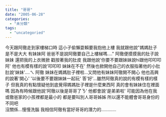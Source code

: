 ```yaml
---
title: "哥哥"
date: "2005-06-28"
categories: 
  - "未分類"
tags: 
  - "uncategoried"
---
```


今天跟阿徹走到家樓梯口時 這小子偷懶耍賴要我抱他上樓 我就跟他說"媽媽肚子是不是大大 有妹妹阿 爸爸不是說阿徹要自己上樓梯嗎...." 阿徹便摸摸我的肚子說妹妹 還把我的上衣微掀 戳按著我的肚皮 我跟他說'你要不要跟妹妹說hi跟他叩叩叩阿' 他也有模有樣的說'叩叩叩 妹妹在不在' 然後也掀開他自己的衣服指著他的小肚肚說'妹妹'....ㄟ 阿徹 妹妹在媽媽肚子裡啦...又問他有妹妹阿徹開不開心 他也高興的說著'開心' '以後要不要跟妹妹一起玩' 答'好'...雖然阿徹真的說的有模有樣的樣子 但我真的有點懷疑他到底覺得媽媽肚子裡是什麼東西阿 真的會有妹妹住在裡面嗎 因為有時候跟他說'阿徹以後是哥哥了ㄋ' 他都會說'是弟弟啦' 可能因為他在我或徹爸家的小孩裡都是最小的 都是要叫別人哥哥姊姊 所以還不能體會哥哥身份的不同吧  
沒關係...慢慢洗腦 我相信阿徹有當好哥哥的潛力的............
